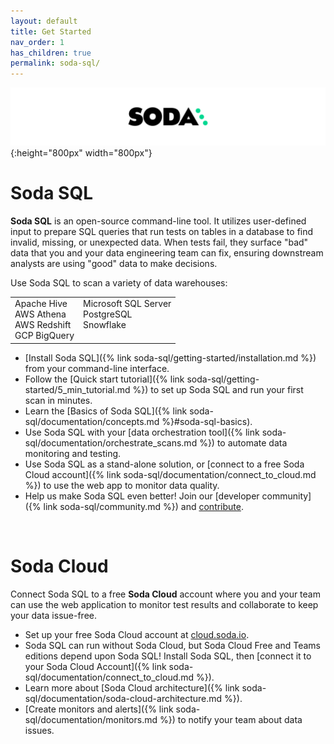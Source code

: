 ```yaml
---
layout: default
title: Get Started
nav_order: 1
has_children: true
permalink: soda-sql/
---
```



![soda banner](../assets/images/soda-banner.png){:height="800px" width="800px"}

# Soda SQL

**Soda SQL** is an open-source command-line tool. It utilizes user-defined input to prepare SQL queries that run tests on tables in a database to find invalid, missing, or unexpected data. When tests fail, they surface "bad" data that you and your data engineering team can fix, ensuring downstream analysts are using "good" data to make decisions.

Use Soda SQL to scan a variety of data warehouses:<br />
<table>
  <tr>
    <td>Apache Hive<br /> AWS Athena<br /> AWS Redshift<br /> GCP BigQuery<br /></td>
    <td>Microsoft SQL Server <br /> PostgreSQL<br /> Snowflake<br /><br /></td>
  </tr>
</table>


* [Install Soda SQL]({% link soda-sql/getting-started/installation.md %}) from your command-line interface.
* Follow the [Quick start tutorial]({% link soda-sql/getting-started/5_min_tutorial.md %}) to set up Soda SQL and run your first scan in minutes.
* Learn the [Basics of Soda SQL]({% link soda-sql/documentation/concepts.md %}#soda-sql-basics).
* Use Soda SQL with your [data orchestration tool]({% link soda-sql/documentation/orchestrate_scans.md %}) to automate data monitoring and testing.
* Use Soda SQL as a stand-alone solution, or [connect to a free Soda Cloud account]({% link soda-sql/documentation/connect_to_cloud.md %}) to use the web app to monitor data quality.
* Help us make Soda SQL even better! Join our [developer community]({% link soda-sql/community.md %}) and [contribute](https://github.com/sodadata/soda-sql/blob/main/CONTRIBUTING.md).

<br />

# Soda Cloud

Connect Soda SQL to a free **Soda Cloud** account where you and your team can use the web application to monitor test results and collaborate to keep your data issue-free.

* Set up your free Soda Cloud account at [cloud.soda.io](https://cloud.soda.io/signup).
* Soda SQL can run without Soda Cloud, but Soda Cloud Free and Teams editions depend upon Soda SQL! Install Soda SQL, then [connect it to your Soda Cloud Account]({% link soda-sql/documentation/connect_to_cloud.md %}).
* Learn more about [Soda Cloud architecture]({% link soda-sql/documentation/soda-cloud-architecture.md %}).
* [Create monitors and alerts]({% link soda-sql/documentation/monitors.md %}) to notify your team about data issues.
